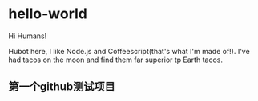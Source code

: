 # hello-world

Hi Humans!

Hubot here, I like Node.js and Coffeescript(that's what I'm made of!).
I've had tacos on the moon and find them far superior tp Earth tacos.

## 第一个github测试项目
